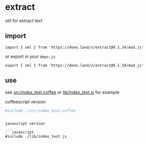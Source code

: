 # extract

util for extract text

## import

```
import { xml } from 'https://deno.land/x/extract@0.1.34/mod.js'
```

or export in your `deps.js`

```
export { xml } from 'https://deno.land/x/extract@0.1.34/mod.js'
```

## use

see [src/index_test.coffee](./src/index_test.coffee) or [lib/index_test.js](./lib/index_test.js)  for example

coffeescript version

```coffee
#include ./src/index_test.coffee
```

```

javascript version

```javascript
#include ./lib/index_test.js
```

